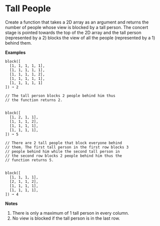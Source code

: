 # Tall People

Create a function that takes a 2D array as an argument and returns the number of people whose view is blocked by a tall person. The concert stage is pointed towards the top of the 2D array and the tall person (represented by a 2) blocks the view of all the people (represented by a 1) behind them.

**Examples**

```
block([
  [1, 1, 1, 1, 1],
  [1, 1, 1, 1, 1],
  [1, 1, 1, 1, 2],
  [1, 1, 1, 1, 1],
  [1, 1, 1, 1, 1]
]) ➞ 2

// The tall person blocks 2 people behind him thus
// the function returns 2.


block([
  [1, 2, 1, 1],
  [1, 1, 1, 2],
  [1, 1, 1, 1],
  [1, 1, 1, 1],
]) ➞ 5

// There are 2 tall people that block everyone behind
// them. The first tall person in the first row blocks 3
// people behind him while the second tall person in
// the second row blocks 2 people behind him thus the
// function returns 5.


block([
  [1, 1, 1, 1],
  [2, 1, 1, 2],
  [1, 1, 1, 1],
  [1, 1, 1, 1],
]) ➞ 4
```

**Notes**

1. There is only a maximum of 1 tall person in every column.
2. No view is blocked if the tall person is in the last row.